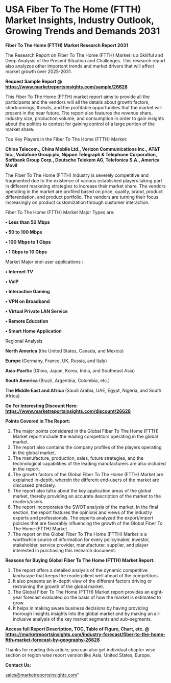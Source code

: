  # USA Fiber To The Home (FTTH) Market Insights, Industry Outlook, Growing Trends and Demands 2031

<strong>Fiber To The Home (FTTH) Market Research Report 2031</strong>

The Research Report on Fiber To The Home (FTTH) Market is a Skillful and Deep Analysis of the Present Situation and Challenges. This research report also analyzes other important trends and market drivers that will affect market growth over 2025-2031.

<strong>Request Sample Report @ <a href=https://www.marketreportsinsights.com/sample/26628>https://www.marketreportsinsights.com/sample/26628</a></strong>

This Fiber To The Home (FTTH) market report aims to provide all the participants and the vendors will all the details about growth factors, shortcomings, threats, and the profitable opportunities that the market will present in the near future. The report also features the revenue share, industry size, production volume, and consumption in order to gain insights about the politics to contest for gaining control of a large portion of the market share.

Top Key Players in the Fiber To The Home (FTTH) Market:

<strong>China Telecom., China Mobile Ltd., Verizon Communications Inc., AT&T Inc., Vodafone Group plc, Nippon Telegraph & Telephone Corporation, Softbank Group Corp., Deutsche Telekom AG, Telefonica S.A., America Movil</strong>

The Fiber To The Home (FTTH) Industry is severely competitive and fragmented due to the existence of various established players taking part in different marketing strategies to increase their market share. The vendors operating in the market are profiled based on price, quality, brand, product differentiation, and product portfolio. The vendors are turning their focus increasingly on product customization through customer interaction.

Fiber To The Home (FTTH) Market Major Types are:

<strong>• Less than 50 Mbps

• 50 to 100 Mbps

• 100 Mbps to 1 Gbps

• 1 Gbps to 10 Gbps</strong>

Market Major end-user applications :

<strong>• Internet TV

• VoIP

• Interactive Gaming

• VPN on Broadband

• Virtual Private LAN Service

• Remote Education

• Smart Home Application</strong>

Regional Analysis

</u><strong><b>North America</b></strong> (the United States, Canada, and Mexico)

<strong><b>Europe </b></strong>(Germany, France, UK, Russia, and Italy)

<strong><b>Asia-Pacific</b></strong> (China, Japan, Korea, India, and Southeast Asia)

<strong><b>South America</b></strong> (Brazil, Argentina, Colombia, etc.)

<strong><b>The Middle East and Africa</b></strong> (Saudi Arabia, UAE, Egypt, Nigeria, and South Africa)

<strong>Go For Interesting Discount Here: <a href=https://www.marketreportsinsights.com/discount/26628>https://www.marketreportsinsights.com/discount/26628</a></strong>

<strong>Points Covered in The Report:</strong>
<ol>
  <li>The major points considered in the Global Fiber To The Home (FTTH) Market report include the leading competitors operating in the global market.</li>
  <li>The report also contains the company profiles of the players operating in the global market.</li>
  <li>The manufacture, production, sales, future strategies, and the technological capabilities of the leading manufacturers are also included in the report.</li>
  <li>The growth factors of the Global Fiber To The Home (FTTH) Market are explained in-depth, wherein the different end-users of the market are discussed precisely.</li>
  <li>The report also talks about the key application areas of the global market, thereby providing an accurate description of the market to the readers/users.</li>
  <li>The report incorporates the SWOT analysis of the market. In the final section, the report features the opinions and views of the industry experts and professionals. The experts analyzed the export/import policies that are favorably influencing the growth of the Global Fiber To The Home (FTTH) Market.</li>
  <li>The report on the Global Fiber To The Home (FTTH) Market is a worthwhile source of information for every policymaker, investor, stakeholder, service provider, manufacturer, supplier, and player interested in purchasing this research document.</li>
</ol>
<strong>Reasons for Buying Global Fiber To The Home (FTTH) Market Report:</strong>

<ol>
  <li>The report offers a detailed analysis of the dynamic competitive landscape that keeps the reader/client well ahead of the competitors.</li>
  <li>It also presents an in-depth view of the different factors driving or restraining the growth of the global market.</li>
  <li>The Global Fiber To The Home (FTTH) Market report provides an eight-year forecast evaluated on the basis of how the market is estimated to grow.</li>
  <li>It helps in making aware business decisions by having providing thorough insights insights into the global market and by making an all-inclusive analysis of the key market segments and sub-segments.</li>
</ol>
<strong>Access full Report Description, TOC, Table of Figure, Chart, etc. @ <a href=https://marketreportsinsights.com/industry-forecast/fiber-to-the-home-ftth-market-forecast-by-geography-26628>https://marketreportsinsights.com/industry-forecast/fiber-to-the-home-ftth-market-forecast-by-geography-26628</a></strong>


Thanks for reading this article; you can also get individual chapter wise section or region wise report version like Asia, United States, Europe.

<strong>Contact Us:</strong>

sales@marketreportsinsights.com"
